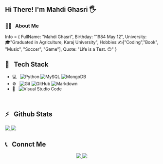 <h2>Hi There! I'm Mahdi Ghasri 🖐</h2>

<h3>👨‍💻 &nbsp; About Me</h3>

  Info = {
    FullName: "Mahdi Ghasri",
    Birthday: "1984 May 12",
    University:🎓"Graduated in Agriculture, Karaj University",
    Hobbies:✍️["Coding","Book", "Music", "Soccer", "Game"],
    Quote: "Life is a Test. 😉"
  }

<h2>🔧 &nbsp; Tech Stack</h2>

- 💻 &nbsp;
  ![Python](https://img.shields.io/badge/-Python-333333?style=flat&logo=python)
  ![MySQL](https://img.shields.io/badge/-MySQL-333333?style=flat&logo=mysql)
  ![MongoDB](https://img.shields.io/badge/-MongoDB-333333?style=flat&logo=mongodb)
- ⚙️ &nbsp;
  ![Git](https://img.shields.io/badge/-Git-333333?style=flat&logo=git)
  ![GitHub](https://img.shields.io/badge/-GitHub-333333?style=flat&logo=github)
  ![Markdown](https://img.shields.io/badge/-Markdown-333333?style=flat&logo=markdown)
- 🔧 &nbsp;
  ![Visual Studio Code](https://img.shields.io/badge/-Visual%20Studio%20Code-333333?style=flat&logo=visual-studio-code&logoColor=007ACC)
  

<br />

<h2>⚡️ &nbsp; Github Stats</h2>

<a href="https://github.com/Mahdi-Ghasri">
  <img src="https://github-readme-stats.vercel.app/api?username=Mahdi-Ghasri&show_icons=true&theme=radical" />
  <img src="https://github-readme-stats.vercel.app/api/top-langs/?username=Mahdi-Ghasri" />
</a>

<h2>📞 &nbsp; Connct Me </h2>

<p align="center">

  <a href="https://instagram.com/the_king_of_mahdi/">
    <img src="[https://img.shields.io/badge/Instagram-@the_king_of_mahdi?style=flat&logo=instagram](https://img.shields.io/badge/Instagram-@the_king_of_mahdi-red?style=flat&logo=instagram)" />
  </a>

  
  <a href="https://t.me/Mahdii_4029/">
    <img src="https://img.shields.io/badge/Telegram-@Mahdi_4029-blue?style=flat&logo=telegram" />
  </a>
</p>


